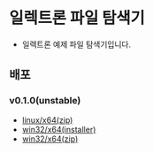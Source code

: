 # 일렉트론 파일 탐색기
- 일렉트론 예제 파일 탐색기입니다.

## 배포
### v0.1.0(unstable)
- [linux/x64(zip)](https://github.com/novel-plus/file-explorer2/releases/download/v0.1.0/file-explorer-0.1.0.zip)
- [win32/x64(installer)](https://github.com/novel-plus/file-explorer2/releases/download/v0.1.0/fileExplorer.Setup.0.1.0.exe)
- [win32/x64(zip)](https://github.com/novel-plus/file-explorer2/releases/download/v0.1.0/fileExplorer-0.1.0-win.zip)
